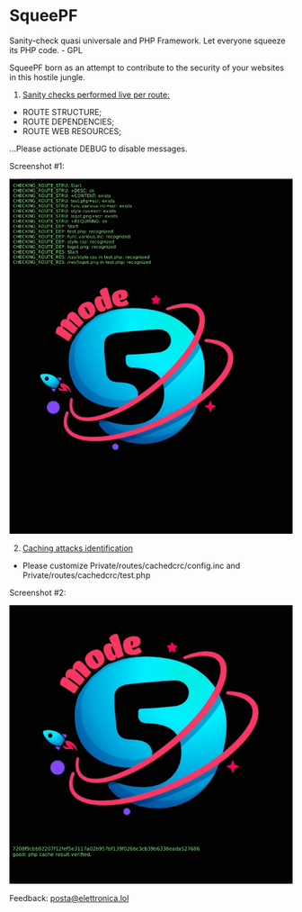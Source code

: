 # SqueePF
Sanity-check quasi universale and PHP Framework. Let everyone squeeze its PHP code. - GPL

SqueePF born as an attempt to contribute to the security of your websites in this hostile jungle.

1) <u>Sanity checks performed live per route:</u>
- ROUTE STRUCTURE;
- ROUTE DEPENDENCIES;
- ROUTE WEB RESOURCES;

...Please actionate DEBUG to disable messages.

Screenshot #1:

![SqueePF in action #1](/Public/res/screenshot1.png)<br>

2) <u>Caching attacks identification</u>

- Please customize
   Private/routes/cachedcrc/config.inc
  and
   Private/routes/cachedcrc/test.php

Screenshot #2:

![SqueePF in action #2](/Public/res/screenshot2.png)<br>

Feedback: posta@elettronica.lol
